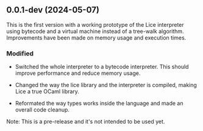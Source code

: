 0.0.1-dev (2024-05-07)
-------------------

This is the first version with a working prototype of the Lice interpreter using bytecode and a virtual machine instead of a tree-walk algorithm. Improvements have been made on memory usage and execution times.

### Modified

- Switched the whole interpreter to a bytecode interpreter. This should
  improve performance and reduce memory usage.

- Changed the way the lice library and the interpreter is compiled, making Lice a true OCaml library.

- Reformated the way types works inside the language and made an overall code cleanup.

Note: This is a pre-release and it's not intended to be used yet.
